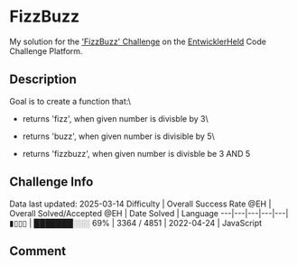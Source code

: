 # FizzBuzz

My solution for the ['FizzBuzz' Challenge](https://platform.entwicklerheld.de/challenge/fizzbuzz?technology=JavaScript) on the [EntwicklerHeld](https://platform.entwicklerheld.de/) Code Challenge Platform.

## Description
Goal is to create a function that:\

* returns \'fizz\', when given number is divisble by 3\

* returns \'buzz\', when given number is divisible by 5\

* returns \'fizzbuzz\', when given number is divisble be 3 AND 5

## Challenge Info
Data last updated: 2025-03-14
Difficulty | Overall Success Rate @EH | Overall Solved/Accepted @EH | Date Solved | Language
---|---|---|---|---|
▮▯▯▯ | ███████░░░ 69% | 3364 / 4851 | 2022-04-24 | JavaScript

## Comment
